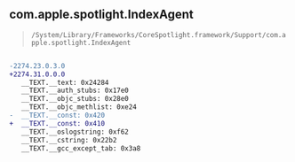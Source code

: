 ## com.apple.spotlight.IndexAgent

> `/System/Library/Frameworks/CoreSpotlight.framework/Support/com.apple.spotlight.IndexAgent`

```diff

-2274.23.0.3.0
+2274.31.0.0.0
   __TEXT.__text: 0x24284
   __TEXT.__auth_stubs: 0x17e0
   __TEXT.__objc_stubs: 0x28e0
   __TEXT.__objc_methlist: 0xe24
-  __TEXT.__const: 0x420
+  __TEXT.__const: 0x410
   __TEXT.__oslogstring: 0xf62
   __TEXT.__cstring: 0x22b2
   __TEXT.__gcc_except_tab: 0x3a8

```
